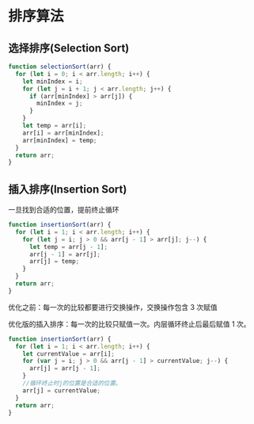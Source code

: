 # 排序算法

## 选择排序(Selection Sort)

```js
function selectionSort(arr) {
  for (let i = 0; i < arr.length; i++) {
    let minIndex = i;
    for (let j = i + 1; j < arr.length; j++) {
      if (arr[minIndex] > arr[j]) {
        minIndex = j;
      }
    }
    let temp = arr[i];
    arr[i] = arr[minIndex];
    arr[minIndex] = temp;
  }
  return arr;
}
```

## 插入排序(Insertion Sort)

一旦找到合适的位置，提前终止循环

```js
function insertionSort(arr) {
  for (let i = 1; i < arr.length; i++) {
    for (let j = i; j > 0 && arr[j - 1] > arr[j]; j--) {
      let temp = arr[j - 1];
      arr[j - 1] = arr[j];
      arr[j] = temp;
    }
  }
  return arr;
}
```

优化之前：每一次的比较都要进行交换操作，交换操作包含 3 次赋值

优化版的插入排序：每一次的比较只赋值一次。内层循环终止后最后赋值 1 次。

```js
function insertionSort(arr) {
  for (let i = 1; i < arr.length; i++) {
    let currentValue = arr[i];
    for (var j = i; j > 0 && arr[j - 1] > currentValue; j--) {
      arr[j] = arr[j - 1];
    }
    //循环终止时j的位置是合适的位置。
    arr[j] = currentValue;
  }
  return arr;
}
```
